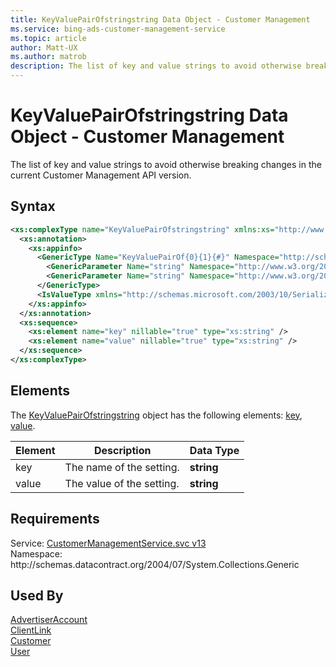 ```yaml
---
title: KeyValuePairOfstringstring Data Object - Customer Management
ms.service: bing-ads-customer-management-service
ms.topic: article
author: Matt-UX
ms.author: matrob
description: The list of key and value strings to avoid otherwise breaking changes in the current Customer Management API version.
---
```

# KeyValuePairOfstringstring Data Object - Customer Management
The list of key and value strings to avoid otherwise breaking changes in the current Customer Management API version.

## Syntax
```xml
<xs:complexType name="KeyValuePairOfstringstring" xmlns:xs="http://www.w3.org/2001/XMLSchema">
  <xs:annotation>
    <xs:appinfo>
      <GenericType Name="KeyValuePairOf{0}{1}{#}" Namespace="http://schemas.datacontract.org/2004/07/System.Collections.Generic" xmlns="http://schemas.microsoft.com/2003/10/Serialization/">
        <GenericParameter Name="string" Namespace="http://www.w3.org/2001/XMLSchema" />
        <GenericParameter Name="string" Namespace="http://www.w3.org/2001/XMLSchema" />
      </GenericType>
      <IsValueType xmlns="http://schemas.microsoft.com/2003/10/Serialization/">true</IsValueType>
    </xs:appinfo>
  </xs:annotation>
  <xs:sequence>
    <xs:element name="key" nillable="true" type="xs:string" />
    <xs:element name="value" nillable="true" type="xs:string" />
  </xs:sequence>
</xs:complexType>
```

## <a name="elements"></a>Elements

The [KeyValuePairOfstringstring](keyvaluepairofstringstring.md) object has the following elements: [key](#key), [value](#value).

|Element|Description|Data Type|
|-----------|---------------|-------------|
|<a name="key"></a>key|The name of the setting.|**string**|
|<a name="value"></a>value|The value of the setting.|**string**|

## Requirements
Service: [CustomerManagementService.svc v13](https://clientcenter.api.bingads.microsoft.com/Api/CustomerManagement/v13/CustomerManagementService.svc)  
Namespace: http\://schemas.datacontract.org/2004/07/System.Collections.Generic  

## Used By
[AdvertiserAccount](advertiseraccount.md)  
[ClientLink](clientlink.md)  
[Customer](customer.md)  
[User](user.md)  
